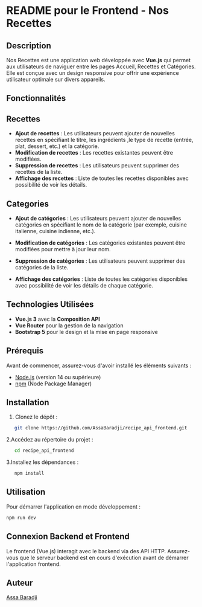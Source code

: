 # README pour le Frontend - Nos Recettes

## Description

Nos Recettes est une application web développée avec **Vue.js** qui permet aux utilisateurs de naviguer entre les pages Accueil, Recettes et Catégories. Elle est conçue avec un design responsive pour offrir une expérience utilisateur optimale sur divers appareils.

## Fonctionnalités

## Recettes

- **Ajout de recettes** : Les utilisateurs peuvent ajouter de nouvelles recettes en spécifiant le titre, les ingrédients ,le type de recette (entrée, plat, dessert, etc.) et la catégorie.
- **Modification de recettes** : Les recettes existantes peuvent être modifiées.
- **Suppression de recettes** : Les utilisateurs peuvent supprimer des recettes de la liste.
- **Affichage des recettes** : Liste de toutes les recettes disponibles avec possibilité de voir les détails.

## Categories

- **Ajout de catégories** : Les utilisateurs peuvent ajouter de nouvelles catégories en spécifiant le nom de la catégorie (par exemple, cuisine italienne, cuisine indienne, etc.).

- **Modification de catégories** : Les catégories existantes peuvent être modifiées pour mettre à jour leur nom.

- **Suppression de catégories** : Les utilisateurs peuvent supprimer des catégories de la liste.

- **Affichage des catégories** : Liste de toutes les catégories disponibles avec possibilité de voir les détails de chaque catégorie.

## Technologies Utilisées

- **Vue.js 3** avec la **Composition API**
- **Vue Router** pour la gestion de la navigation
- **Bootstrap 5** pour le design et la mise en page responsive

## Prérequis

Avant de commencer, assurez-vous d'avoir installé les éléments suivants :

- [Node.js](https://nodejs.org) (version 14 ou supérieure)
- [npm](https://www.npmjs.com/) (Node Package Manager)

## Installation

1. Clonez le dépôt :

```bash
   git clone https://github.com/AssaBaradji/recipe_api_frontend.git
```

2.Accédez au répertoire du projet :

```bash
   cd recipe_api_frontend
```

3.Installez les dépendances :

```bash
   npm install
```

## Utilisation

Pour démarrer l'application en mode développement :

```bash
npm run dev
```

## Connexion Backend et Frontend

Le frontend (Vue.js) interagit avec le backend via des API HTTP. Assurez-vous que le serveur backend est en cours d'exécution avant de démarrer l'application frontend.

## Auteur

[Assa Baradji](https://github.com/AssaBaradji)
